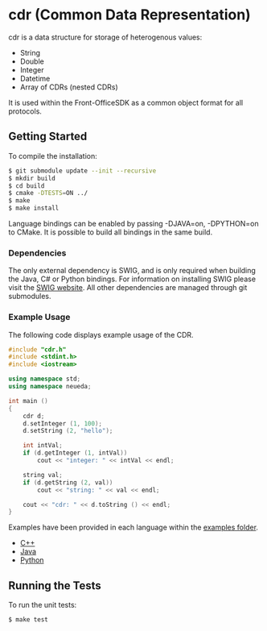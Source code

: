 # cdr (Common Data Representation)

cdr is a data structure for storage of heterogenous values:

* String
* Double
* Integer
* Datetime
* Array of CDRs (nested CDRs)

It is used within the Front-OfficeSDK as a common object format for all protocols.

## Getting Started

To compile the installation:

```bash
$ git submodule update --init --recursive
$ mkdir build
$ cd build
$ cmake -DTESTS=ON ../
$ make
$ make install
```

Language bindings can be enabled by passing -DJAVA=on, -DPYTHON=on
to CMake. It is possible to build all bindings in the same build.

### Dependencies

The only external dependency is SWIG, and is only required when building the
Java, C# or Python bindings. For information on installing SWIG please visit the
[SWIG website](http://www.swig.org). All other dependencies are managed through 
git submodules.

### Example Usage

The following code displays example usage of the CDR.

```cpp
#include "cdr.h"
#include <stdint.h>
#include <iostream>

using namespace std;
using namespace neueda;

int main ()
{
    cdr d;
    d.setInteger (1, 100);
    d.setString (2, "hello");

    int intVal;
    if (d.getInteger (1, intVal))
        cout << "integer: " << intVal << endl;

    string val;
    if (d.getString (2, val))
        cout << "string: " << val << endl;

    cout << "cdr: " << d.toString () << endl;
}
```

Examples have been provided in each language within the [examples folder](./examples/).

* [C++](examples/cpp/README.md)
* [Java](examples/java/README.md)
* [Python](examples/python/README.md)

## Running the Tests

To run the unit tests:

```bash
$ make test
```
